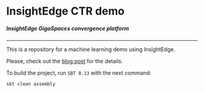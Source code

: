 # InsightEdge CTR demo
##### _InsightEdge GigaSpaces convergence platform_
-----------------------------------------

This is a repository for a machine learning demo using InsightEdge.

Please, check out the [blog post](http://insightedge.io/blog/scalable-machine-learning-with-insightedge-mobile-advertisement-clicks-prediction/) for the details.

To build the project, run `SBT 0.13` with the next command:
```bash
sbt clean assembly
```